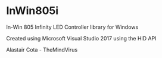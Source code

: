 # InWin805i
In-Win 805 Infinity LED Controller library for Windows

Created using Microsoft Visual Studio 2017 using the HID API

Alastair Cota - TheMindVirus
